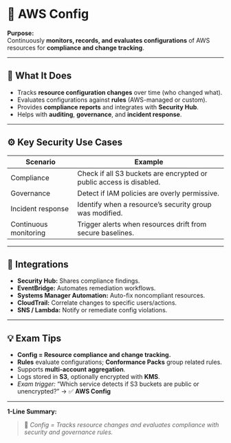 # 🧩 AWS Config

**Purpose:**  
Continuously **monitors, records, and evaluates configurations** of AWS resources for **compliance and change tracking**.

---

## 🔑 What It Does
- Tracks **resource configuration changes** over time (who changed what).  
- Evaluates configurations against **rules** (AWS-managed or custom).  
- Provides **compliance reports** and integrates with **Security Hub**.  
- Helps with **auditing**, **governance**, and **incident response**.

---

## ⚙️ Key Security Use Cases
| Scenario | Example |
|-----------|----------|
| Compliance | Check if all S3 buckets are encrypted or public access is disabled. |
| Governance | Detect if IAM policies are overly permissive. |
| Incident response | Identify when a resource’s security group was modified. |
| Continuous monitoring | Trigger alerts when resources drift from secure baselines. |

---

## 🧭 Integrations
- **Security Hub:** Shares compliance findings.  
- **EventBridge:** Automates remediation workflows.  
- **Systems Manager Automation:** Auto-fix noncompliant resources.  
- **CloudTrail:** Correlate changes to specific users/actions.  
- **SNS / Lambda:** Notify or remediate config violations.

---

## 💡 Exam Tips
- **Config = Resource compliance and change tracking.**  
- **Rules** evaluate configurations; **Conformance Packs** group related rules.  
- Supports **multi-account aggregation**.  
- Logs stored in **S3**, optionally encrypted with **KMS**.  
- *Exam trigger:* “Which service detects if S3 buckets are public or unencrypted?” → ✅ **AWS Config**

---

**1-Line Summary:**  
> 🧾 *Config = Tracks resource changes and evaluates compliance with security and governance rules.*
